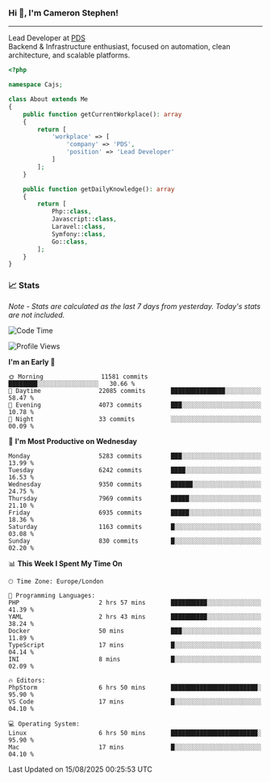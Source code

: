 ### Hi 👋, I'm Cameron Stephen!

---

Lead Developer at [PDS](https://prindatasolutions.co.uk)  
Backend & Infrastructure enthusiast, focused on automation, clean architecture, and scalable platforms.


```php
<?php

namespace Cajs;

class About extends Me
{
    public function getCurrentWorkplace(): array
    {
        return [
            'workplace' => [
                'company' => 'PDS',
                'position' => 'Lead Developer'
            ]
        ];
    }

    public function getDailyKnowledge(): array
    {
        return [
            Php::class,
            Javascript::class,
            Laravel::class,
            Symfony::class,
            Go::class,
        ];
    }
}
```

### 📈 Stats
<p><em>Note - Stats are calculated as the last 7 days from yesterday. Today's stats are not included.</em></p>


<!--START_SECTION:waka-->
![Code Time](http://img.shields.io/badge/Code%20Time-4%2C637%20hrs%2050%20mins-blue)

![Profile Views](http://img.shields.io/badge/Profile%20Views-0-blue)

**I'm an Early 🐤** 

```text
🌞 Morning                11581 commits       ████████░░░░░░░░░░░░░░░░░   30.66 % 
🌆 Daytime                22085 commits       ███████████████░░░░░░░░░░   58.47 % 
🌃 Evening                4073 commits        ███░░░░░░░░░░░░░░░░░░░░░░   10.78 % 
🌙 Night                  33 commits          ░░░░░░░░░░░░░░░░░░░░░░░░░   00.09 % 
```
📅 **I'm Most Productive on Wednesday** 

```text
Monday                   5283 commits        ███░░░░░░░░░░░░░░░░░░░░░░   13.99 % 
Tuesday                  6242 commits        ████░░░░░░░░░░░░░░░░░░░░░   16.53 % 
Wednesday                9350 commits        ██████░░░░░░░░░░░░░░░░░░░   24.75 % 
Thursday                 7969 commits        █████░░░░░░░░░░░░░░░░░░░░   21.10 % 
Friday                   6935 commits        █████░░░░░░░░░░░░░░░░░░░░   18.36 % 
Saturday                 1163 commits        █░░░░░░░░░░░░░░░░░░░░░░░░   03.08 % 
Sunday                   830 commits         █░░░░░░░░░░░░░░░░░░░░░░░░   02.20 % 
```


📊 **This Week I Spent My Time On** 

```text
🕑︎ Time Zone: Europe/London

💬 Programming Languages: 
PHP                      2 hrs 57 mins       ██████████░░░░░░░░░░░░░░░   41.39 % 
YAML                     2 hrs 43 mins       ██████████░░░░░░░░░░░░░░░   38.24 % 
Docker                   50 mins             ███░░░░░░░░░░░░░░░░░░░░░░   11.89 % 
TypeScript               17 mins             █░░░░░░░░░░░░░░░░░░░░░░░░   04.14 % 
INI                      8 mins              █░░░░░░░░░░░░░░░░░░░░░░░░   02.09 % 

🔥 Editors: 
PhpStorm                 6 hrs 50 mins       ████████████████████████░   95.90 % 
VS Code                  17 mins             █░░░░░░░░░░░░░░░░░░░░░░░░   04.10 % 

💻 Operating System: 
Linux                    6 hrs 50 mins       ████████████████████████░   95.90 % 
Mac                      17 mins             █░░░░░░░░░░░░░░░░░░░░░░░░   04.10 % 
```


 Last Updated on 15/08/2025 00:25:53 UTC
<!--END_SECTION:waka-->
